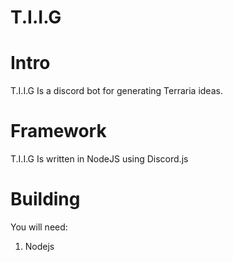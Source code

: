 # T.I.I.G

# Intro

T.I.I.G Is a discord bot for generating Terraria ideas.


# Framework

T.I.I.G Is written in NodeJS using Discord.js

# Building 

You will need:

1. Nodejs

